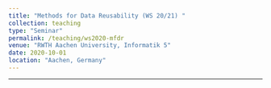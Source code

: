 ```yaml
---
title: "Methods for Data Reusability (WS 20/21) "
collection: teaching
type: "Seminar"
permalink: /teaching/ws2020-mfdr
venue: "RWTH Aachen University, Informatik 5"
date: 2020-10-01
location: "Aachen, Germany"
---
```




---

<!-- 
Heading 1
======

Heading 2
======

Heading 3
====== -->
